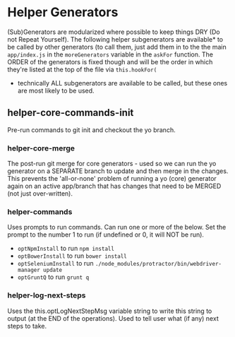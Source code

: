 # Helper Generators

(Sub)Generators are modularized where possible to keep things DRY (Do not Repeat Yourself). The following helper subgenerators are available* to be called by other generators (to call them, just add them in to the the main `app/index.js` in the `moreGenerators` variable in the `askFor` function. The ORDER of the generators is fixed though and will be the order in which they're listed at the top of the file via `this.hookFor(`
* technically ALL subgenerators are available to be called, but these ones are most likely to be used.


## helper-core-commands-init
Pre-run commands to git init and checkout the yo branch.


### helper-core-merge
The post-run git merge for core generators - used so we can run the yo generator on a SEPARATE branch to update and then merge in the changes. This prevents the 'all-or-none' problem of running a yo (core) generator again on an active app/branch that has changes that need to be MERGED (not just over-written).


### helper-commands
Uses prompts to run commands. Can run one or more of the below. Set the prompt to the number 1 to run (if undefined or 0, it will NOT be run).

- `optNpmInstall` to run `npm install`
- `optBowerInstall` to run `bower install`
- `optSeleniumInstall` to run `./node_modules/protractor/bin/webdriver-manager update`
- `optGruntQ` to run `grunt q`


### helper-log-next-steps
Uses the this.optLogNextStepMsg variable string to write this string to output (at the END of the operations). Used to tell user what (if any) next steps to take.